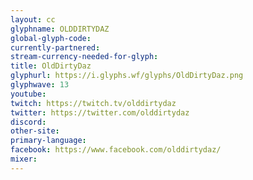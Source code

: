 ```yaml
---
layout: cc
glyphname: OLDDIRTYDAZ
global-glyph-code: 
currently-partnered: 
stream-currency-needed-for-glyph: 
title: OldDirtyDaz
glyphurl: https://i.glyphs.wf/glyphs/OldDirtyDaz.png
glyphwave: 13
youtube: 
twitch: https://twitch.tv/olddirtydaz
twitter: https://twitter.com/olddirtydaz
discord: 
other-site: 
primary-language: 
facebook: https://www.facebook.com/olddirtydaz/
mixer: 
---
```


